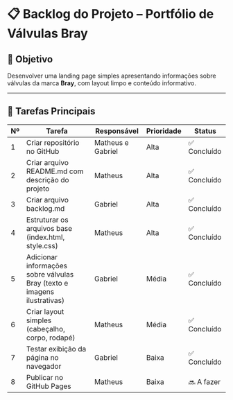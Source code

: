 # 📋 Backlog do Projeto – Portfólio de Válvulas Bray

## 🧭 Objetivo
Desenvolver uma landing page simples apresentando informações sobre válvulas da marca **Bray**, com layout limpo e conteúdo informativo.

---

## 🔹 Tarefas Principais

| Nº | Tarefa | Responsável | Prioridade | Status |
|----|---------|--------------|-------------|---------|
| 1 | Criar repositório no GitHub | Matheus e Gabriel | Alta | ✅ Concluído |
| 2 | Criar arquivo README.md com descrição do projeto | Matheus | Alta | ✅ Concluído |
| 3 | Criar arquivo backlog.md | Gabriel | Alta | ✅ Concluído |
| 4 | Estruturar os arquivos base (index.html, style.css) | Matheus | Alta | ✅ Concluído  |
| 5 | Adicionar informações sobre válvulas Bray (texto e imagens ilustrativas) | Gabriel | Média | ✅ Concluído  |
| 6 | Criar layout simples (cabeçalho, corpo, rodapé) | Matheus | Média | ✅ Concluído  |
| 7 | Testar exibição da página no navegador | Gabriel | Baixa | ✅ Concluído |
| 8 | Publicar no GitHub Pages | Matheus | Baixa | 🔜 A fazer |



